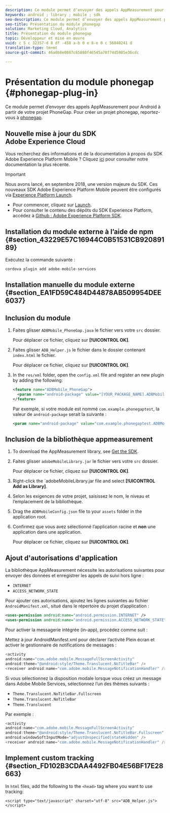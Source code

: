 ```yaml
---
description: Ce module permet d’envoyer des appels AppMeasurement pour Android à partir de votre projet PhoneGap.
keywords: android ; library ; mobile ; sdk
seo-description: Ce module permet d’envoyer des appels AppMeasurement pour Android à partir de votre projet PhoneGap.
seo-title: Présentation du module phonegap
solution: Marketing Cloud, Analytics
title: Présentation du module phonegap
topic: Développeur et mise en œuvre
uuid: c 5 c 32357-d 8 df -458 a-b 0 e 8-e 0 c 56040241 d
translation-type: tm+mt
source-git-commit: 46a0b8e0087c65880f46545a78f74d5985e36cdc

---
```



# Présentation du module phonegap {#phonegap-plug-in}

Ce module permet d’envoyer des appels AppMeasurement pour Android à partir de votre projet PhoneGap. Pour créer un projet phonegap, reportez-vous à [phonegap](https://helpx.adobe.com/experience-manager/6-4/mobile/using/phonegap.html).

## Nouvelle mise à jour du SDK Adobe Experience Cloud

Vous recherchez des informations et de la documentation à propos du SDK Adobe Experience Platform Mobile ? Cliquez [ici](https://aep-sdks.gitbook.io/docs/) pour consulter notre documentation la plus récente.

>[!IMPORTANT]
>
>Nous avons lancé, en septembre 2018, une version majeure du SDK. Ces nouveaux SDK Adobe Experience Platform Mobile peuvent être configurés via [Experience Platform Launch](https://www.adobe.com/experience-platform/launch.html).

* Pour commencer, cliquez sur [Launch](https://launch.adobe.com/).
* Pour consulter le contenu des dépôts du SDK Experience Platform, accédez à [Github : Adobe Experience Platform SDK](https://github.com/Adobe-Marketing-Cloud/acp-sdks).


## Installation du module externe à l’aide de npm {#section_43229E57C16944C0B51531CB92089189}

Exécutez la commande suivante :

```java
cordova plugin add adobe-mobile-services
```

## Installation manuelle du module externe {#section_EA1FD59C484D44878AB509954DEE6037}

## Inclusion du module

1. Faites glisser `ADBMobile_PhoneGap.java` le fichier vers votre `src` dossier.

   Pour déplacer ce fichier, cliquez sur **[!UICONTROL OK]**.

1. Faites glisser `ADB_Helper.js` le fichier dans le dossier contenant `index.html` le fichier.

   Pour déplacer ce fichier, cliquez sur **[!UICONTROL OK]**.

1. In the `res/xml` folder, open the `config.xml` file and register an new plugin by adding the following:

   ```xml
   <feature name="ADBMobile_PhoneGap"> 
     <param name="android-package" value="[YOUR_PACKAGE_NAME].ADBMobile_PhoneGap" /> 
   </feature>
   ```

   Par exemple, si votre module est nommé `com.example.phonegaptest`, la valeur de `android-package` serait la suivante :

   ```xml
   <param name="android-package" value="com.example.phonegaptest.ADBMobile_PhoneGap" />
   ```

## Inclusion de la bibliothèque appmeasurement

1. To download the AppMeasurement library, see [Get the SDK](/help/android/getting-started/dev-qs.md).
1. Faites glisser `adobeMobileLibrary.jar` le fichier vers votre `src` dossier.

   Pour déplacer ce fichier, cliquez sur **[!UICONTROL OK]**.

1. Right-click the `adobeMobileLibrary.jar file and select **[!UICONTROL Add as Library]**.
1. Selon les exigences de votre projet, saisissez le nom, le niveau et l’emplacement de la bibliothèque.
1. Drag the `ADBMobileConfig.json` file to your `assets` folder in the application root.
1. Confirmez que vous avez sélectionné l’application racine et **non** une application dans une application.

   Pour déplacer ce fichier, cliquez sur **[!UICONTROL OK]**.

## Ajout d'autorisations d'application

La bibliothèque AppMeasurement nécessite les autorisations suivantes pour envoyer des données et enregistrer les appels de suivi hors ligne :

* `INTERNET`
* `ACCESS_NETWORK_STATE`

Pour ajouter ces autorisations, ajoutez les lignes suivantes au fichier `AndroidManifest.xml`, situé dans le répertoire du projet d’application :

```xml
<uses-permission android:name="android.permission.INTERNET" /> 
<uses-permission android:name="android.permission.ACCESS_NETWORK_STATE" />
```

Pour activer la messagerie intégrée (in-app), procédez comme suit :

Mettez à jour AndroidManifest.xml pour déclarer l’activité Plein écran et activer le gestionnaire de notifications de messages :

```java
<activity  
android:name="com.adobe.mobile.MessageFullScreenActivity"  
android:theme="@android:style/Theme.Translucent.NoTitleBar" /> 
<receiver android:name="com.adobe.mobile.MessageNotificationHandler" />
```

Si vous sélectionnez la disposition modale lorsque vous créez un message dans Adobe Mobile Services, sélectionnez l’un des thèmes suivants :

* `Theme.Translucent.NoTitleBar.Fullscreen`
* `Theme.Translucent.NoTitleBar`
* `Theme.Translucent`

Par exemple :

```java
<activity 
android:name="com.adobe.mobile.MessageFullScreenActivity" 
android:theme="@android:style/Theme.Translucent.NoTitleBar.Fullscreen" 
android:windowSoftInputMode="adjustUnspecified|stateHidden" /> 
<receiver android:name="com.adobe.mobile.MessageNotificationHandler" />
```

## Implement custom tracking {#section_FD102B3CDAA4492FB04E56BF17E28663}

In `html` files, add the following to the `<head>` tag where you want to use tracking:

```
<script type="text/javascript" charset="utf-8" src="ADB_Helper.js"></script>
```

